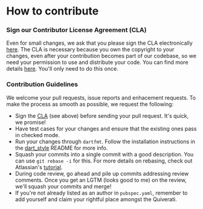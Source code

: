 # How to contribute

### Sign our Contributor License Agreement (CLA)

Even for small changes, we ask that you please sign the CLA electronically
[here](https://developers.google.com/open-source/cla/individual).
The CLA is necessary because you own the copyright to your changes, even
after your contribution becomes part of our codebase, so we need your permission
to use and distribute your code. You can find more details
[here](https://code.google.com/p/dart/wiki/Contributing). You'll only need to
do this once.

### Contribution Guidelines

We welcome your pull requests, issue reports and enhacement requests. To make
the process as smooth as possible, we request the following:

   * Sign the [CLA](https://cla.developers.google.com/about/google-individual)
     (see above) before sending your pull request. It's quick, we promise!
   * Have test cases for your changes and ensure that the existing ones pass in
     checked mode.
   * Run your changes through `dartfmt`. Follow the installation instructions
     in the [dart_style](https://github.com/dart-lang/dart_style) README for
     more info.
   * Squash your commits into a single commit with a good description. You can
     use `git rebase -i` for this. For more details on rebasing, check out
     Atlassian's
     [tutorial](https://www.atlassian.com/git/tutorials/rewriting-history).
   * During code review, go ahead and pile up commits addressing review
     comments. Once you get an LGTM (looks good to me) on the review, we'll
     squash your commits and merge!
   * If you're not already listed as an author in `pubspec.yaml`, remember to
     add yourself and claim your rightful place amongst the Quiverati.
